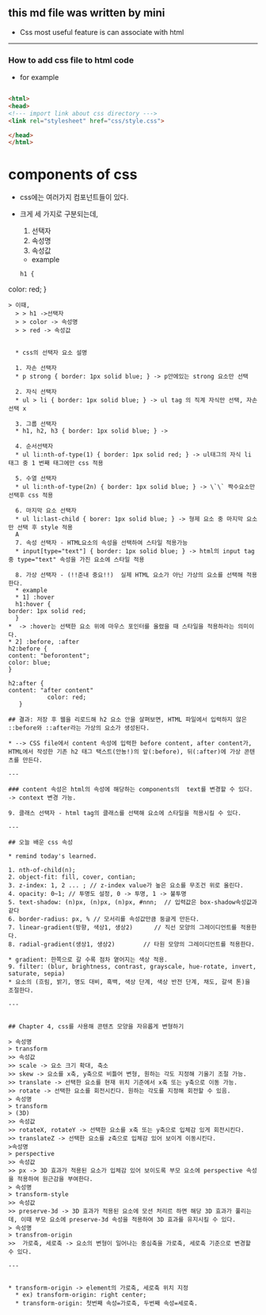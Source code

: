 ## this md file was written by mini

* Css most useful feature is can associate with html

---

### How to add css file to html code

* for example 

``` html

<html>
<head>
<!--- import link about css directory --->
<link rel="stylesheet" href="css/style.css">

</head>
</html>


``` 

# components of css 

* css에는 여러가지 컴포넌트들이 있다. 
* 크게 세 가지로 구분되는데, 
  1. 선택자
  2. 속성명
  3. 속성값
  * example

  ``` Css
  h1 {
color: red;
  }
```
> 이때,
  > > h1 ->선택자
  > > color -> 속성명
  > > red -> 속성값


  * css의 선택자 요소 설명

  1. 자손 선택자
  * p strong { border: 1px solid blue; } -> p안에있는 strong 요소만 선택

  2. 자식 선택자
  * ul > li { border: 1px solid blue; } -> ul tag 의 직계 자식만 선택, 자손 선택 x 

  3. 그룹 선택자 
  * h1, h2, h3 { border: 1px solid blue; } -> 

  4. 순서선택자
  * ul li:nth-of-type(1) { border: 1px solid red; } -> ul태그의 자식 li 태그 중 1 번째 태그에만 css 적용 

  5. 수열 선택자
  * ul li:nth-of-type(2n) { border: 1px solid blue; } -> \`\` 짝수요소만 선택후 css 적용

  6. 마지막 요소 선택자 
  * ul li:last-child { borer: 1px solid blue; } -> 형제 요소 중 마지막 요소만 선택 후 style 적용
  A
  7. 속성 선택자 - HTML요소의 속성을 선택하여 스타일 적용가능
  * input[type="text"] { border: 1px solid blue; } -> html의 input tag 중 type="text" 속성을 가진 요소에 스타일 적용

  8. 가상 선택자 - (!!준내 중요!!)  실제 HTML 요소가 아닌 가상의 요소를 선택해 적용한다. 
  * example 
  * 1] :hover
  h1:hover {
border: 1px solid red; 
  } 
*  -> :hover는 선택한 요소 위에 마우스 포인터를 올렸을 때 스타일을 적용하라는 의미이다. 
* 2] :before, :after
h2:before {
content: "beforontent";
color: blue;
}

h2:after {
content: "after content"
           color: red;
   }

## 결과: 저장 후 웹을 리로드해 h2 요소 안을 살펴보면, HTML 파일에서 입력하지 않은 ::before와 ::after라는 가상의 요소가 생성된다. 

* --> CSS file에서 content 속성에 입력한 before content, after content가, HTML에서 작성한 기존 h2 태그 택스트(안뇽!)의 앞(:before), 뒤(:after)에 가상 콘텐츠를 만든다. 

---

### content 속성은 html의 속성에 해당하는 components의  text를 변경할 수 있다. -> context 변경 가능. 

9. 클래스 선택자 - html tag의 클래스를 선택해 요소에 스타일을 적용시킬 수 있다. 

---

## 오늘 배운 css 속성

* remind today's learned.

1. nth-of-child(n);
2. object-fit: fill, cover, contian;
3. z-index: 1, 2 ... ; // z-index value가 높은 요소를 무조건 위로 올린다. 
4. opacity: 0~1; // 투명도 설정, 0 -> 투명, 1 -> 불투명
5. text-shadow: (n)px, (n)px, (n)px, #nnn;  // 입력값은 box-shadow속성값과 같다
6. border-radius: px, % // 모서리를 속성값만큼 둥글게 만든다. 
7. linear-gradient(방향, 색상1, 생상2)      // 직선 모양의 그레이디언트를 적용한다. 
8. radial-gradient(생상1, 생상2)        // 타원 모양의 그레이디언트를 적용한다. 

* gradient: 한쪽으로 갈 수록 점차 옅어지는 색상 적용.
9. filter: (blur, brightness, contrast, grayscale, hue-rotate, invert, saturate, sepia)     
* 요소의 (흐림, 밝기, 명도 대비, 흑백, 색상 단계, 색상 반전 단계, 채도, 갈색 톤)을 조절한다. 

---


## Chapter 4, css를 사용해 콘텐츠 모양을 자유롭게 변형하기

> 속성명
> transform
>> 속성값
>> scale -> 요소 크기 확대, 축소
>> skew -> 요소를 x축, y축으로 비틀어 변형, 원하는 각도 지정해 기울기 조절 가능.
>> translate -> 선택한 요소를 현재 위치 기준에서 x축 또는 y축으로 이동 가능.
>> rotate -> 선택한 요소를 회전시킨다. 원하는 각도를 지정해 회전할 수 있음.
> 속성명
> transform
> (3D)
>> 속성값
>> rotateX, rotateY -> 선택한 요소를 x축 또는 y축으로 입체감 있게 회전시킨다. 
>> translateZ -> 선택한 요소를 z축으로 입체감 있어 보이게 이동시킨다. 
>속성명
> perspective
>> 속성값
>> px -> 3D 효과가 적용된 요소가 입체감 있어 보이도록 부모 요소에 perspective 속성을 적용하여 원근감을 부여한다. 
> 속성명 
> transform-style 
>> 속성값
>> preserve-3d -> 3D 효과가 적용된 요소에 모션 처리르 하면 해당 3D 효과가 풀리는데, 이때 부모 요소에 preserve-3d 속성을 적용하여 3D 효과를 유지시킬 수 있다. 
> 속성명
> transfrom-origin
>>  가로축, 세로축 -> 요소의 변형이 일어나는 중심축을 가로축, 세로축 기준으로 변경할 수 있다. 

---


* transform-origin -> element의 가로축, 세로축 위치 지정
  * ex) transform-origin: right center;
  * transform-origin: 첫번째 속성=가로축, 두번째 속성=세로축.
